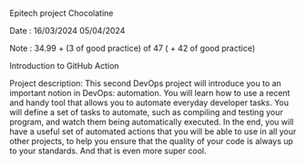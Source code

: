 Epitech project Chocolatine

Date : 16/03/2024
        05/04/2024

Note : 34.99 + (3 of good practice) of 47 ( + 42 of good practice)

Introduction to GitHub Action

Project description: This second DevOps project will introduce you to an important notion in DevOps: automation.
You will learn how to use a recent and handy tool that allows you to automate everyday developer tasks.
You will define a set of tasks to automate, such as compiling and testing your program, and watch them being automatically executed.
In the end, you will have a useful set of automated actions that you will be able to use in all your other projects, to help you ensure that the quality of your code is always up to your standards. And that is even more super cool.
